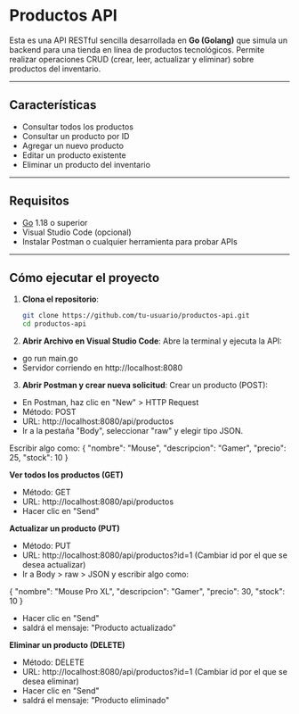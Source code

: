 # Productos API 

Esta es una API RESTful sencilla desarrollada en **Go (Golang)** que simula un backend para una tienda en línea de productos tecnológicos. Permite realizar operaciones CRUD (crear, leer, actualizar y eliminar) sobre productos del inventario.

---

## Características

- Consultar todos los productos
- Consultar un producto por ID
- Agregar un nuevo producto
- Editar un producto existente
- Eliminar un producto del inventario

---

## Requisitos

- [Go](https://go.dev/dl/) 1.18 o superior
- Visual Studio Code (opcional)
- Instalar Postman o cualquier herramienta para probar APIs

---

## Cómo ejecutar el proyecto

1. **Clona el repositorio**:
   ```bash
   git clone https://github.com/tu-usuario/productos-api.git
   cd productos-api

2. **Abrir Archivo en Visual Studio Code**:
Abre la terminal y ejecuta la API:
- go run main.go
- Servidor corriendo en http://localhost:8080

3. **Abrir Postman y crear nueva solicitud**:
Crear un producto (POST):
- En Postman, haz clic en "New" > HTTP Request
- Método: POST
- URL: http://localhost:8080/api/productos
- Ir a la pestaña "Body", seleccionar "raw" y elegir tipo JSON.

Escribir algo como:
{
  "nombre": "Mouse",
  "descripcion": "Gamer",
  "precio": 25,
  "stock": 10
}


**Ver todos los productos (GET)**
- Método: GET
- URL: http://localhost:8080/api/productos
- Hacer clic en "Send"


**Actualizar un producto (PUT)**
- Método: PUT
- URL: http://localhost:8080/api/productos?id=1 (Cambiar id por el que se desea actualizar)
- Ir a Body > raw > JSON y escribir algo como:

{
  "nombre": "Mouse Pro XL",
  "descripcion": "Gamer",
  "precio": 30,
  "stock": 10
}

- Hacer clic en "Send"
- saldrá el mensaje: "Producto actualizado"


**Eliminar un producto (DELETE)**
- Método: DELETE
- URL: http://localhost:8080/api/productos?id=1 (Cambiar id por el que se desea eliminar)
- Hacer clic en "Send"
- saldrá el mensaje: "Producto eliminado"
